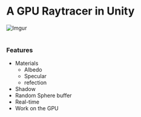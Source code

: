 # A GPU Raytracer in Unity

![Imgur](https://i.imgur.com/CjfwWJb.png)
<br><br>
### Features

* Materials
	* Albedo
	* Specular
	* refection
* Shadow
* Random Sphere buffer
* Real-time
* Work on the GPU